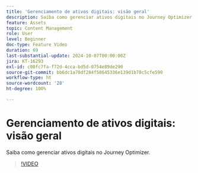 ```yaml
---
title: 'Gerenciamento de ativos digitais: visão geral'
description: Saiba como gerenciar ativos digitais no Journey Optimizer.
feature: Assets
topic: Content Management
role: User
level: Beginner
doc-type: Feature Video
duration: 69
last-substantial-update: 2024-10-07T00:00:00Z
jira: KT-16293
exl-id: c00fc7fa-f72d-4cca-bd5d-0754e89de290
source-git-commit: bb6dc1a70df284f58645336e139d1b78c5cfe590
workflow-type: ht
source-wordcount: '28'
ht-degree: 100%

---
```


# Gerenciamento de ativos digitais: visão geral

Saiba como gerenciar ativos digitais no Journey Optimizer.

>[!VIDEO](https://video.tv.adobe.com/v/3432674/?learn=on)
